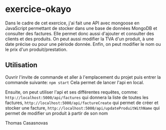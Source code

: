 # exercice-okayo

Dans le cadre de cet exercice, j'ai fait une API avec mongoose en JavaScript permettant de stocker dans une base de données MongoDB et consulter des factures.
Elle permet donc aussi d'ajouter et consulter des clients et des produits.
On peut aussi modifier la TVA d'un produit, à une date précise ou pour une période donnée.
Enfin, on peut modifier le nom ou le prix d'un produit/prestation.


## Utilisation

Ouvrir l'invite de commande et aller à l'emplacement du projet puis entrer la commande suivante:
```npm start```
Cela permet de lancer l'api en local.

Ensuite, on peut utiliser l'api et ses différentes requêtes, comme:
```http://localhost:5000/api/factures``` qui donnera la liste de toutes les factures,
```http://localhost:5000/api/factureCreate``` qui permet de créer et stocker une facture,
```http://localhost:5000/api/updateProduitWithName``` qui permet de modifier un produit à partir de son nom


Thomas Casasnovas
